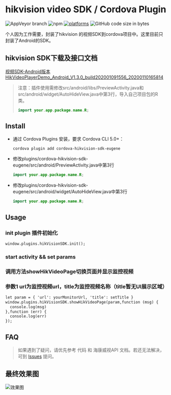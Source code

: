 # hikvision video SDK / Cordova Plugin

![AppVeyor branch](https://img.shields.io/appveyor/ci/Eugene2799/eugene-cordova-hikvision-sdk/master)
![npm](https://img.shields.io/npm/v/cordova-hikvision-sdk-eugene)
[![platforms](https://img.shields.io/badge/platforms-Android-lightgrey)](https://github.com/Eugene2799/eugene-cordova-hikvision-sdk)
![GitHub code size in bytes](https://img.shields.io/github/languages/code-size/Eugene2799/eugene-cordova-hikvision-sdk)

个人因为工作需要，封装了hikvision 的视频SDK到cordova项目中。这里目前只封装了Android的SDK。

## hikvision SDK下载及接口文档

[视频SDK-Android版本HikVideoPlayerDemo_Android_V1.3.0_build202001091556_20200110165814](https://open.hikvision.com/download/5c67f1e2f05948198c909700?type=10)

>注意：插件使用需修改src/android/libs/PreviewActivity.java和src/android/widget/AutoHideView.java中第3行，导入自己项目包的R类。
>```java
>import your.app.package.name.R;
>```

## Install

- 通过 Cordova Plugins 安装，要求 Cordova CLI 5.0+：

  ```shell
  cordova plugin add cordova-hikvision-sdk-eugene
  ```
  
- 修改plugins/cordova-hikvision-sdk-eugene/src/android/PreviewActivity.java中第3行
  ```java
  import your.app.package.name.R;
  ```

- 修改plugins/cordova-hikvision-sdk-eugene/src/android/widget/AutoHideView.java中第3行
  ```java
  import your.app.package.name.R;
  ```
  
## Usage
### init plugin 插件初始化
   ```html
   window.plugins.hikVisionSDK.init();
   ```
### start activity && set params
### 调用方法showHikVideoPage切换页面并显示监控视频
### 参数1 url为监控视频url，title为监控视频名称（title暂无UI展示区域）

```html
let param = { 'url': yourMonitorUrl, 'title': setTitle }
window.plugins.hikVisionSDK.showHikVideoPage(param,function (msg) {
  console.log(msg)
},function (err) {
  console.log(err)
});
```

## FAQ
> 如果遇到了疑问，请优先参考 代码 和 海康威视API 文档。若还无法解决，可到 [Issues](https://github.com/Eugene2799/eugene-cordova-hikvision-sdk/issues) 提问。

## 最终效果图

![效果图](http://qiniublog.whitedolphin.top/20200213213259.png)

